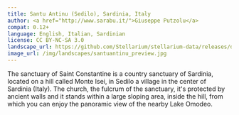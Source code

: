 ```yaml
---
title: Santu Antinu (Sedilo), Sardinia, Italy
author: <a href="http://www.sarabu.it/">Giuseppe Putzolu</a>
compat: 0.12+
language: English, Italian, Sardinian
license: CC BY-NC-SA 3.0
landscape_url: https://github.com/Stellarium/stellarium-data/releases/download/landscapes/santuantinu.zip
image_url: /img/landscapes/santuantinu_preview.jpg
---
```

The sanctuary of Saint Constantine is a country sanctuary of Sardinia, located on a hill called Monte Isei, in Sedilo a village in the center of Sardinia (Italy). The church, the fulcrum of the sanctuary, it's protected by ancient walls and it stands within a large sloping area, inside the hill, from which you can enjoy the panoramic view of the nearby Lake Omodeo.